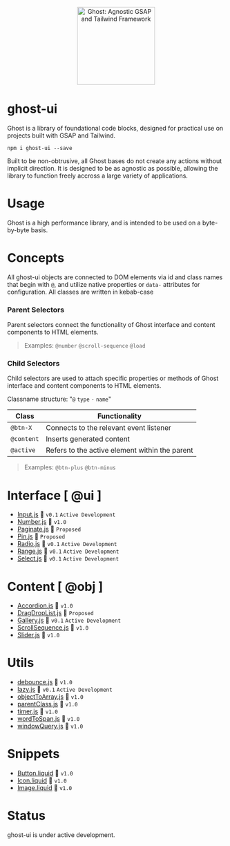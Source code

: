 <p align="center">
  <img width="180" height="180" src="https://github.com/terrainagency/ghost/blob/main/src/assets/logo.svg" alt="Ghost: Agnostic GSAP and Tailwind Framework">
</p>

# ghost-ui
Ghost is a library of foundational code blocks, designed for practical use on projects built with GSAP and Tailwind.

```
npm i ghost-ui --save
```

Built to be non-obtrusive, all Ghost bases do not create any actions without implicit direction. It is designed to be as agnostic as possible, allowing the library to function freely accross a large variety of applications.

# Usage
Ghost is a high performance library, and is intended to be used on a byte-by-byte basis. 

# Concepts 
All ghost-ui objects are connected to DOM elements via id and class names that begin with `@`, and utilize native properties or `data-` attributes for configuration. All classes are written in kebab-case

### Parent Selectors
Parent selectors connect the functionality of Ghost interface and content components to HTML elements.

> Examples: `@number` `@scroll-sequence` `@load`

### Child Selectors
Child selectors are used to attach specific properties or methods of Ghost interface and content components to HTML elements.

Classname structure: "`@` `type` `-` `name`"

Class | Functionality
------------ | -------------
`@btn-X` | Connects to the relevant event listener
`@content` | Inserts generated content
`@active` | Refers to the active element within the parent

> Examples: `@btn-plus` `@btn-minus`

# Interface [ @ui ]
* [Input.js](https://github.com/terrainagency/ghost/tree/main/src/interface/Input) :small_orange_diamond: `v0.1` `Active Development`
* [Number.js](https://github.com/terrainagency/ghost/tree/main/src/interface/Number) :small_blue_diamond: `v1.0` 
* [Paginate.js](https://github.com/terrainagency/ghost/tree/main/src/interface/Paginate) :small_red_triangle: `Proposed`
* [Pin.js](https://github.com/terrainagency/ghost/tree/main/src/interface/Pin) :small_red_triangle: `Proposed`
* [Radio.js](https://github.com/terrainagency/ghost/tree/main/src/interface/Radio) :small_orange_diamond: `v0.1` `Active Development`
* [Range.js](https://github.com/terrainagency/ghost/tree/main/src/interface/Range) :small_orange_diamond: `v0.1` `Active Development`
* [Select.js](https://github.com/terrainagency/ghost/tree/main/src/interface/Select) :small_orange_diamond: `v0.1` `Active Development`

# Content [ @obj ]
* [Accordion.js](https://github.com/terrainagency/ghost/tree/main/src/content/Accordion) :small_blue_diamond: `v1.0`
* [DragDropList.js](https://github.com/terrainagency/ghost/tree/main/src/content/DragDropList) :small_red_triangle: `Proposed`
* [Gallery.js](https://github.com/terrainagency/ghost/tree/main/src/content/Gallery) :small_orange_diamond: `v0.1` `Active Development`
* [ScrollSequence.js](https://github.com/terrainagency/ghost/tree/main/src/content/ScrollSequence) :small_blue_diamond: `v1.0` 
* [Slider.js](https://github.com/terrainagency/ghost/tree/main/src/content/Slider) :small_blue_diamond: `v1.0` 

# Utils
* [debounce.js](https://github.com/terrainagency/ghost/blob/main/src/utils/debounce.js) :small_blue_diamond: `v1.0` 
* [lazy.js](https://github.com/terrainagency/ghost/blob/main/src/utils/lazy.js) :small_orange_diamond: `v0.1` `Active Development`
* [objectToArray.js](https://github.com/terrainagency/ghost/blob/main/src/utils/objecToArray.js) :small_blue_diamond: `v1.0` 
* [parentClass.js](https://github.com/terrainagency/ghost/tree/main/src/utils/WindowQuery.js) :small_blue_diamond: `v1.0` 
* [timer.js](https://github.com/terrainagency/ghost/tree/main/src/utils/Timer.js) :small_blue_diamond: `v1.0` 
* [wordToSpan.js](https://github.com/terrainagency/ghost/blob/main/src/utils/wordToSpan.js) :small_blue_diamond: `v1.0` 
* [windowQuery.js](https://github.com/terrainagency/ghost/tree/main/src/utils/WindowQuery.js) :small_blue_diamond: `v1.0` 

# Snippets
* [Button.liquid](https://github.com/terrainagency/ghost/tree/main/src/snippets/Icon) :small_blue_diamond: `v1.0` 
* [Icon.liquid](https://github.com/terrainagency/ghost/tree/main/src/snippets/Icon) :small_blue_diamond: `v1.0` 
* [Image.liquid](https://github.com/terrainagency/ghost/tree/main/src/snippets/Image) :small_blue_diamond: `v1.0` 

# Status
ghost-ui is under active development. 
